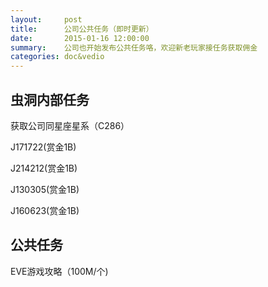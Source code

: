 ```yaml
---
layout:     post
title:      公司公共任务（即时更新）
date:       2015-01-16 12:00:00
summary:    公司也开始发布公共任务咯，欢迎新老玩家接任务获取佣金
categories: doc&vedio
---
```


## 虫洞内部任务

获取公司同星座星系（C286）

J171722(赏金1B)

J214212(赏金1B)

J130305(赏金1B)

J160623(赏金1B)


## 公共任务

EVE游戏攻略（100M/个)
